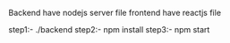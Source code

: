 Backend have nodejs server file
frontend have reactjs file

step1:- ./backend
step2:- npm install
step3:- npm start
